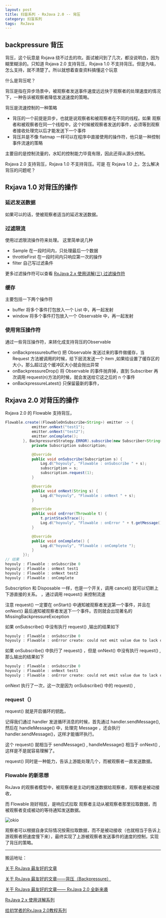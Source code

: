 ```yaml
---
layout: post
title: 扫盲系列 - RxJava 2.0 -- 背压
category: 扫盲系列
tags:  RxJava
---
```

<!-- * content -->
<!-- {:toc} -->
## backpressure 背压
背压，这个玩意是 Rxjava 绕不过去的坎。面试被问到了几次，都没说明白，因为糊里糊涂的。只知道 Rxjava 2.0 支持背压，Rxjava 1.0 不支持背压。但是为啥，怎么支持，就不清楚了。所以就想着查查资料搞懂这个玩意

什么是背压呢？

背压是指在异步场景中，被观察者发送事件速度远远快于观察者的处理速度的情况下，一种告诉被观察者降低发送速度的策略。

背压是流速控制的一种策略

* 背压的一个前提是异步，也就是说观察者和被观察者在不同的线程。如果 观察者和被观察者在同一个线程中，这个时候被观察者发送的事件，必须等到观察者接收处理完以后才能发送下一个事件
* 背压并是不像 flatmap 一样可以在程序中直接使用的操作符，他只是一种控制事件流速的策略

主要目的是控制流量的，水缸的控制能力毕竟有限，因此还得从源头控制。

Rxjava 2.0 支持背压，Rxjava 1.0 不支持背压。可是 在 Rxjava 1.0 上，怎么解决背压的问题呢？

## Rxjava 1.0 对背压的操作

### 延迟发送数据
如果可以的话，使被观察者适当的延迟发送数据。
### 过滤限流
使用过滤限流操作符来处理。
这里简单说几种
* Sample  在一段时间内，只处理最后一个数据
* throttleFirst   在一段时间内只响应第一次的操作
* filter  自己写过滤条件

更多过滤操作符可以查看 [ RxJava 2.x 使用详解(三) 过滤操作符 ](https://maxwell-nc.github.io/android/rxjava2-3.html)

### 缓存
主要包括一下两个操作符
* buffer  将多个事件打包放入一个 List 中，再一起发射
* window  将多个事件打包放入一个 Observable 中，再一起发射

### 使用背压操作符
通过一些背压操作符，来转化成支持背压的Observable
* onBackpressurebuffer() 把 Observable 发送过来的事件做缓存，当 Request 方法被调用的时候，给下层流发送一个 item ,如果给设置了缓存区的大小，那么超过这个缓冲区大小就会抛出异常
* onBackpressureDrop()  将 Observable 的事件抛弃掉，直到 Subscriber 再次调用 request(n)方法的时候，就会发送给它这之后的 n 个事件
* onBackpressureLatest()  只保留最新的事件，

## Rxjava 2.0 对背压的操作
Rxjava 2.0 的 Flowable 支持背压，
```java
Flowable.create((FlowableOnSubscribe<String>) emitter -> {
            emitter.onNext("test1");
            emitter.onNext("test2");
            emitter.onComplete();
        }, BackpressureStrategy.ERROR).subscribe(new Subscriber<String>() {
            private Subscription subscription;

            @Override
            public void onSubscribe(Subscription s) {
                Log.d("hoyouly", "Flowable : onSubscribe " + s);
                subscription = s;
                subscription.request(1);
            }

            @Override
            public void onNext(String s) {
                Log.d("hoyouly", "Flowable : onNext " + s);
            }

            @Override
            public void onError(Throwable t) {
                t.printStackTrace();
                Log.d("hoyouly", "Flowable : onError " + t.getMessage());
            }

            @Override
            public void onComplete() {
                Log.d("hoyouly", "Flowable : onComplete ");
            }
        });
// 结果
hoyouly : Flowable : onSubscribe 0
hoyouly : Flowable : onNext test1
hoyouly : Flowable : onNext test2
hoyouly : Flowable : onComplete
```
Subscription 和 Disposable 一样，也是一个开关，调用 cancel() 就可以切断上下游直接的关系。
，通过调用 request() 来控制流速

注意 request() 一定要在 onStart() 中通知被观察者发送第一个事件，并且在 onNext() 最后通知被观察者发送下一个事件。否则就会出现著名的 MissingBackpressureException

如果 onSubscribe() 中没有执行 request() ,输出的结果如下

```java
hoyouly : Flowable : onSubscribe 0
hoyouly : Flowable : onError create: could not emit value due to lack of requests
```

如果 onSubscribe() 中执行了 request() ，但是 onNext() 中没有执行 request() ,那么输出的结果如下

```java
hoyouly : Flowable : onSubscribe 0
hoyouly : Flowable : onNext test1
hoyouly : Flowable : onError create: could not emit value due to lack of requests
```
onNext 执行了一次，这一次是因为 onSubscribe() 中的 request() ,
### request（）
request() 就是开启循环的钥匙，

记得我们通过 handler 发送循环消息的时候，首先通过 handler.sendMessage(),然后在 handleMessage() 中，处理完 Message ，还会执行 handler.sendMessage()，这样才能循环执行。

这个 request() 就相当于 sendMessage() , handleMessage() 相当于 onNext() ,这样是不是就容易理解了。

request() 同时是一种能力，告诉上游能处理几个，而被观察者一直发送数据。

### Flowable 的新思想
RxJava 的观察者模型中，被观察者是主动的推送数据给观察者，观察者是被动接收，

而 Flowable 刚好相反，是响应式拉取 观察者主动从被观察者那里拉取数据，而被观察者变成被动的等待通知发送数据。

![okio](../../../../images/request.png)

观察者可以根据自身实际情况按需拉取数据，而不是被动接收（也就相当于告诉上游观察者把速度慢下来），最终实现了上游被观察者发送事件的速度的控制，实现了背压的策略。



---
搬运地址：

[关于 RxJava 最友好的文章](https://juejin.im/post/580103f20e3dd90057fc3e6d)

[关于 RxJava 最友好的文章——背压（Backpressure）](https://juejin.im/post/582d413c8ac24700619cceed)

[关于 RxJava 最友好的文章—— RxJava 2.0 全新来袭](https://juejin.im/post/582b2c818ac24700618ff8f5)

[RxJava 2.x 使用详解系列](https://maxwell-nc.github.io/)

[给初学者的RxJava 2.0教程系列](https://www.jianshu.com/u/c50b715ccaeb)

